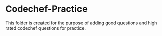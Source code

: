 # Codechef-Practice
This folder is created for the purpose of adding good questions and high rated codechef questions for practice.
